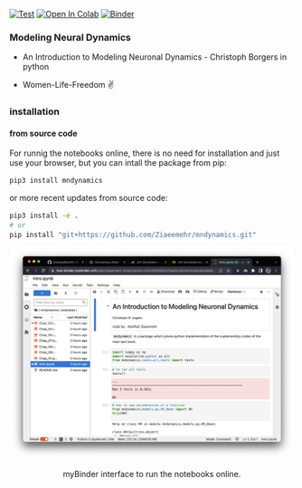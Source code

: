 [![Test](https://github.com/Ziaeemehr/mndynamics/actions/workflows/tests.yml/badge.svg)](https://github.com/Ziaeemehr/mndynamics/actions/workflows/tests.yml)
<a href="https://colab.research.google.com/github/Ziaeemehr/mndynamics/blob/main/mndynamics/examples/Intro.ipynb" target="_parent"><img src="https://colab.research.google.com/assets/colab-badge.svg" alt="Open In Colab"/></a>
[![Binder](https://mybinder.org/badge_logo.svg)](https://mybinder.org/v2/gh/Ziaeemehr/mndynamics/main?labpath=mndynamics%2Fexamples%2FIntro.ipynb)

### Modeling Neural Dynamics
-  An Introduction to Modeling Neuronal Dynamics - Christoph Borgers in python

- Women-Life-Freedom ✌️

### installation

<!-- #### from pip
```sh
pip3 install mndynamics
``` -->

#### from source code
For runnig the notebooks online, there is no need for installation and just 
use your browser, but you can intall the package from pip:

```sh
pip3 install mndynamics
```
or more recent updates from source code:

```sh
pip3 install -e .
# or
pip install "git+https://github.com/Ziaeemehr/mndynamics.git"
```


![Cover](https://github.com/Ziaeemehr/mndynamics/blob/main/Screenshot%202022-12-20%20at%2023.24.36.png )
<p align="center">
 myBinder interface to run the notebooks online. 
</p>


